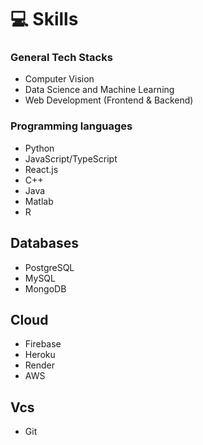 # 💻 Skills

### General Tech Stacks
- Computer Vision
- Data Science and Machine Learning
- Web Development (Frontend & Backend)

### Programming languages
- Python
- JavaScript/TypeScript
- React.js
- C++
- Java
- Matlab
- R

## Databases
- PostgreSQL
- MySQL
- MongoDB

## Cloud
- Firebase
- Heroku
- Render
- AWS

## Vcs
- Git